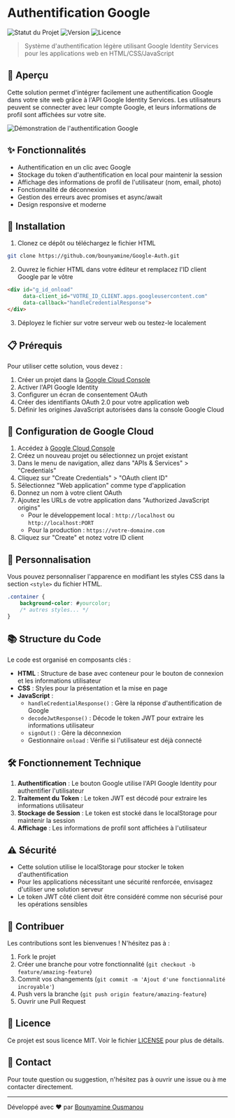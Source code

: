 # Authentification Google

![Statut du Projet](https://img.shields.io/badge/statut-fonctionnel-brightgreen)
![Version](https://img.shields.io/badge/version-1.0.0-blue)
![Licence](https://img.shields.io/badge/licence-MIT-green)

> Système d'authentification légère utilisant Google Identity Services pour les applications web en HTML/CSS/JavaScript

## 📌 Aperçu

Cette solution permet d'intégrer facilement une authentification Google dans votre site web grâce à l'API Google Identity Services. Les utilisateurs peuvent se connecter avec leur compte Google, et leurs informations de profil sont affichées sur votre site.

![Démonstration de l'authentification Google](https://via.placeholder.com/800x400?text=D%C3%A9monstration+Authentification+Google)

## ✨ Fonctionnalités

- Authentification en un clic avec Google
- Stockage du token d'authentification en local pour maintenir la session
- Affichage des informations de profil de l'utilisateur (nom, email, photo)
- Fonctionnalité de déconnexion
- Gestion des erreurs avec promises et async/await
- Design responsive et moderne

## 🚀 Installation

1. Clonez ce dépôt ou téléchargez le fichier HTML
```bash
git clone https://github.com/bounyamine/Google-Auth.git
```

2. Ouvrez le fichier HTML dans votre éditeur et remplacez l'ID client Google par le vôtre
```html
<div id="g_id_onload"
     data-client_id="VOTRE_ID_CLIENT.apps.googleusercontent.com"
     data-callback="handleCredentialResponse">
</div>
```

3. Déployez le fichier sur votre serveur web ou testez-le localement

## 📋 Prérequis

Pour utiliser cette solution, vous devez :

1. Créer un projet dans la [Google Cloud Console](https://console.cloud.google.com/)
2. Activer l'API Google Identity
3. Configurer un écran de consentement OAuth
4. Créer des identifiants OAuth 2.0 pour votre application web
5. Définir les origines JavaScript autorisées dans la console Google Cloud

## 📝 Configuration de Google Cloud

1. Accédez à [Google Cloud Console](https://console.cloud.google.com/)
2. Créez un nouveau projet ou sélectionnez un projet existant
3. Dans le menu de navigation, allez dans "APIs & Services" > "Credentials"
4. Cliquez sur "Create Credentials" > "OAuth client ID"
5. Sélectionnez "Web application" comme type d'application
6. Donnez un nom à votre client OAuth
7. Ajoutez les URLs de votre application dans "Authorized JavaScript origins"
   - Pour le développement local : `http://localhost` ou `http://localhost:PORT`
   - Pour la production : `https://votre-domaine.com`
8. Cliquez sur "Create" et notez votre ID client

## 🔧 Personnalisation

Vous pouvez personnaliser l'apparence en modifiant les styles CSS dans la section `<style>` du fichier HTML.

```css
.container {
    background-color: #yourcolor;
    /* autres styles... */
}
```

## 📚 Structure du Code

Le code est organisé en composants clés :

- **HTML** : Structure de base avec conteneur pour le bouton de connexion et les informations utilisateur
- **CSS** : Styles pour la présentation et la mise en page
- **JavaScript** :
  - `handleCredentialResponse()` : Gère la réponse d'authentification de Google
  - `decodeJwtResponse()` : Décode le token JWT pour extraire les informations utilisateur
  - `signOut()` : Gère la déconnexion
  - Gestionnaire `onload` : Vérifie si l'utilisateur est déjà connecté

## 🛠️ Fonctionnement Technique

1. **Authentification** : Le bouton Google utilise l'API Google Identity pour authentifier l'utilisateur
2. **Traitement du Token** : Le token JWT est décodé pour extraire les informations utilisateur
3. **Stockage de Session** : Le token est stocké dans le localStorage pour maintenir la session
4. **Affichage** : Les informations de profil sont affichées à l'utilisateur

## ⚠️ Sécurité

- Cette solution utilise le localStorage pour stocker le token d'authentification
- Pour les applications nécessitant une sécurité renforcée, envisagez d'utiliser une solution serveur
- Le token JWT côté client doit être considéré comme non sécurisé pour les opérations sensibles

## 🤝 Contribuer

Les contributions sont les bienvenues ! N'hésitez pas à :

1. Fork le projet
2. Créer une branche pour votre fonctionnalité (`git checkout -b feature/amazing-feature`)
3. Commit vos changements (`git commit -m 'Ajout d'une fonctionnalité incroyable'`)
4. Push vers la branche (`git push origin feature/amazing-feature`)
5. Ouvrir une Pull Request

## 📄 Licence

Ce projet est sous licence MIT. Voir le fichier [LICENSE](LICENSE) pour plus de détails.

## 📮 Contact

Pour toute question ou suggestion, n'hésitez pas à ouvrir une issue ou à me contacter directement.

---

Développé avec ❤️ par [Bounyamine Ousmanou](https://github.com/bounyamine)
